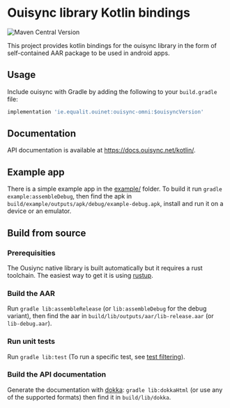 # Ouisync library Kotlin bindings

![Maven Central Version](https://img.shields.io/maven-central/v/ie.equalit.ouinet/ouisync-omni)

This project provides kotlin bindings for the ouisync library in the form of self-contained AAR
package to be used in android apps.

## Usage

Include ouisync with Gradle by adding the following to your `build.gradle` file:

```groovy
implementation 'ie.equalit.ouinet:ouisync-omni:$ouisyncVersion'
```

## Documentation

API documentation is available at https://docs.ouisync.net/kotlin/.

## Example app

There is a simple example app in the [example/](example) folder. To build it run
`gradle example:assembleDebug`, then find the apk in
`build/example/outputs/apk/debug/example-debug.apk`, install and run it on a device or an emulator.

## Build from source

### Prerequisities

The Ousiync native library is built automatically but it requires a rust toolchain. The easiest way
to get it is using [rustup](https://rustup.rs/).

### Build the AAR

Run `gradle lib:assembleRelease` (or `lib:assembleDebug` for the debug variant), then find the aar
in `build/lib/outputs/aar/lib-release.aar` (or `lib-debug.aar`).

### Run unit tests

Run `gradle lib:test` (To run a specific test, see [test filtering](https://docs.gradle.org/current/userguide/java_testing.html#test_filtering)).

### Build the API documentation

Generate the documentation with [dokka](https://kotlinlang.org/docs/dokka-introduction.html#0):
`gradle lib:dokkaHtml` (or use any of the supported formats) then find it in `build/lib/dokka`.
